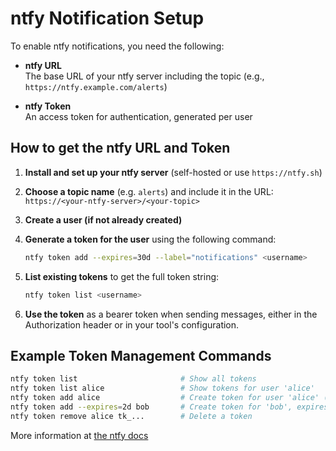 # ntfy Notification Setup

To enable ntfy notifications, you need the following:

- **ntfy URL**  
  The base URL of your ntfy server including the topic (e.g., `https://ntfy.example.com/alerts`)

- **ntfy Token**  
  An access token for authentication, generated per user

## How to get the ntfy URL and Token

1. **Install and set up your ntfy server** (self-hosted or use `https://ntfy.sh`)
2. **Choose a topic name** (e.g. `alerts`) and include it in the URL:  
   `https://<your-ntfy-server>/<your-topic>`

3. **Create a user (if not already created)**

4. **Generate a token for the user** using the following command:  
   ```bash
   ntfy token add --expires=30d --label="notifications" <username>
   ```

5. **List existing tokens** to get the full token string:  
   ```bash
   ntfy token list <username>
   ```

6. **Use the token** as a bearer token when sending messages, either in the Authorization header or in your tool's configuration.

## Example Token Management Commands

```bash
ntfy token list                       # Show all tokens
ntfy token list alice                 # Show tokens for user 'alice'
ntfy token add alice                  # Create token for user 'alice' (never expires)
ntfy token add --expires=2d bob       # Create token for 'bob', expires in 2 days
ntfy token remove alice tk_...        # Delete a token
```

More information at [the ntfy docs](https://docs.ntfy.sh/config/#access-tokens)
